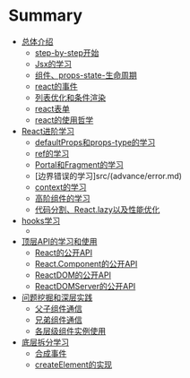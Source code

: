 # Summary

* [总体介绍](README.md)
    * [step-by-step开始](src/base/step.md)
    * [Jsx的学习](src/base/jsx.md)
    * [组件、props-state-生命周期](src/base/propsState.md)
    * [react的事件](src/base/event.md)
    * [列表优化和条件渲染](src/base/listKey.md)
    * [react表单](src/base/form.md)
    * [react的使用哲学](src/base/use.md)
* [React进阶学习](src/advance/readme.md)
    * [defaultProps和props-type的学习](src/advance/staticprops.md)
    * [ref的学习](src/advance/ref.md)
    * [Portal和Fragment的学习](src/advance/portal.md)
    * [边界错误的学习]src/(advance/error.md)
    * [context的学习](src/advance/context.md)
    * [高阶组件的学习](src/advance/hoc.md)
    * [代码分割、React.lazy以及性能优化](src/advance/others.md)
* [hooks学习](src/hooks/readme.md)
    * [](src/hooks/readme.md)
* [顶层API的学习和使用](src/api/readme.md)
    * [React的公开API]()
    * [React.Component的公开API]()
    * [ReactDOM的公开API]()
    * [ReactDOMServer的公开API]()
* [问题挖掘和深层实践](src/practice/readme.md)
    * [父子组件通信]()
    * [兄弟组件通信]()
    * [各层级组件实例使用]()
* [底层拆分学习](src/sourcecode/readme.md)
    * [合成事件]()
    * [createElement的实现]()

